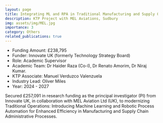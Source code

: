 ```yaml
---
layout: page
title: Integrating ML and RPA in Traditional Manufacturing and Supply Operations
description: KTP Project with MEL Aviations, Sudbury
img: assets/img/MEL.jpg
importance: 3
category: Others
related_publications: true
---
```


* Funding Amount: £238,795 <br/>
* Funder: Innovate UK (formerly Technology Strategy Board) <br/>
* Role: Academic Supervisor <br/>
* Academic Team: Dr Haider Raza (Co-I), Dr Renato Amorim, Dr Niraj Kumar.
* KTP Associate:  Manuel Verduzco Valenzuela <br/>
* Industry Lead: Oliver Miles<br/>
* Year: 2024 - 2027

Secured £257,091 in research funding as the principal investigator (PI) from Innovate UK, in collaboration with MEL Aviation Ltd (UK), to modernizing Traditional Operations: Introducing Machine Learning and Robotic Process Automation for Enhanced Efficiency in Manufacturing and Supply Chain Administrative Processes.